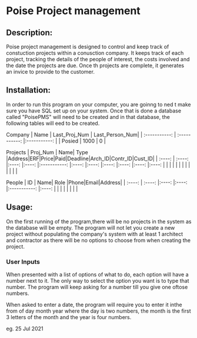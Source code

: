# Poise Project management

## Description:
Poise project management is designed to control and keep track of constuction projects within a conusction company. It keeps track of each project, tracking the details of the people of interest, the costs involved and the date the projects are due. Once th projects are complete, it generates an invice to provide to the customer.

## Installation:
In order to run this program on your computer, you are goinng to ned t make sure you have SQL set up on your system. Once that is done a database called "PoisePMS" will need to be created and in that database, the following tables will eed to be created.

Company
| Name   | Last_Proj_Num | Last_Person_Num|
| :-----------: | :-----------: |:-----------: |
| Posied    | 1000    | 0 |

Projects
| Proj_Num   | Name| Type |Address|ERF|Price|Paid|Deadline|Arch_ID|Contr_ID|Cust_ID|
| :----: | :----: |:----: |:----: |:-----------: |:----: |:----: |:----: |:----: |:----: |:----: |
|    |    |    |     |    |    |    |     |     |     |     |

People
| ID  | Name| Role |Phone|Email|Address|
| :----: | :----: |:----: |:----: |:-----------: |:----: |
|    |    |    |     |    |    |

## Usage:

On the first running of the program,there will be no projects in the system as the database will be empty. The program will not let you create a new project without populating the company's system with at least 1 architect and contractor as there will be no options to choose from when creating the project.

### User Inputs

When presented with a list of options of what to do, each option will have a number next to it. The only way to select the option you want is to type that number. The program will keep asking for a number till you give one oftose numbers.

When asked to enter a date, the program will require you to enter it inthe from of day month year where the day is two numbers, the month is the first 3 letters of the month and the year is four numbers.

eg. 25 Jul 2021